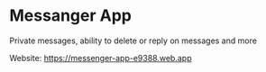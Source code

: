 # Messanger App

Private messages, ability to delete or reply on messages and more

Website: https://messenger-app-e9388.web.app